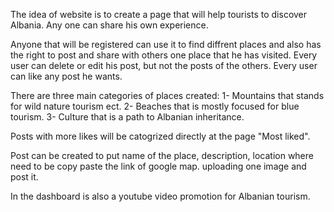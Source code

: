 The idea of website is to create a page that will help tourists to discover Albania.
Any one can share his own experience.

Anyone that will be registered can use it to find diffrent places and also has the 
right to post and share with others one place that he has visited.
Every user can delete or edit his post, but not the posts of the others.
Every user can like any post he wants. 

There are three main categories of places created:
1- Mountains that stands for wild nature tourism ect.
2- Beaches that is mostly focused for blue tourism.
3- Culture that is a path to Albanian inheritance.

Posts with more likes will be catogrized directly at the page "Most liked".

Post can be created to put name of the place, description, 
location where need to be copy paste the link of google map.
uploading one image and post it.

In the dashboard is also a youtube video promotion for Albanian tourism.
